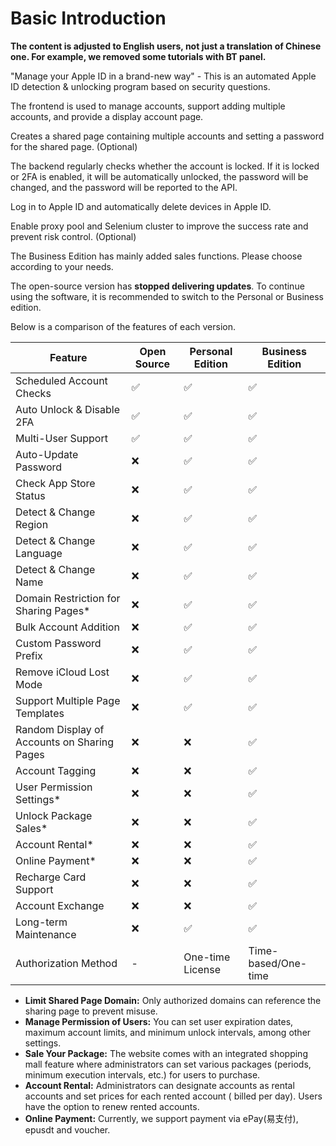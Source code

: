 # Basic Introduction

**The content is adjusted to English users, not just a translation of Chinese one. For example, we removed some
tutorials with BT panel.**

"Manage your Apple ID in a brand-new way" - This is an automated Apple ID detection & unlocking program based on
security questions.

The frontend is used to manage accounts, support adding multiple accounts, and provide a display account page.

Creates a shared page containing multiple accounts and setting a password for the shared page. (Optional)

The backend regularly checks whether the account is locked. If it is locked or 2FA is enabled, it will be automatically
unlocked, the password will be changed, and the password will be reported to the API.

Log in to Apple ID and automatically delete devices in Apple ID.

Enable proxy pool and Selenium cluster to improve the success rate and prevent risk control. (Optional)

The Business Edition has mainly added sales functions. Please choose according to your needs.

The open-source version has **stopped delivering updates**. To continue using the software, it is recommended to switch
to the Personal or Business edition.

Below is a comparison of the features of each version.

| Feature                                     | Open Source | Personal Edition | Business Edition    |
|---------------------------------------------|-------------|------------------|---------------------|
| Scheduled Account Checks                    | ✅           | ✅                | ✅                   |
| Auto Unlock & Disable 2FA                   | ✅           | ✅                | ✅                   |
| Multi-User Support                          | ✅           | ✅                | ✅                   |
| Auto-Update Password                        | ❌           | ✅                | ✅                   |
| Check App Store Status                      | ❌           | ✅                | ✅                   |
| Detect & Change Region                      | ❌           | ✅                | ✅                   |
| Detect & Change Language                    | ❌           | ✅                | ✅                   |
| Detect & Change Name                        | ❌           | ✅                | ✅                   |
| Domain Restriction for Sharing Pages*       | ❌           | ✅                | ✅                   |
| Bulk Account Addition                       | ❌           | ✅                | ✅                   |
| Custom Password Prefix                      | ❌           | ✅                | ✅                   |
| Remove iCloud Lost Mode                     | ❌           | ✅                | ✅                   |
| Support Multiple Page Templates             | ❌           | ✅                | ✅                   |
| Random Display of Accounts on Sharing Pages | ❌           | ❌                | ✅                   |
| Account Tagging                             | ❌           | ❌                | ✅                   |
| User Permission Settings*                   | ❌           | ❌                | ✅                   |
| Unlock Package Sales*                       | ❌           | ❌                | ✅                   |
| Account Rental*                             | ❌           | ❌                | ✅                   |
| Online Payment*                             | ❌           | ❌                | ✅                   |
| Recharge Card Support                       | ❌           | ❌                | ✅                   |
| Account Exchange                            | ❌           | ❌                | ✅                   |
| Long-term Maintenance                       | ❌           | ✅                | ✅                   |
| Authorization Method                        | -           | One-time License | Time-based/One-time |

* **Limit Shared Page Domain:** Only authorized domains can reference the sharing page to prevent misuse.
* **Manage Permission of Users:** You can set user expiration dates, maximum account limits, and minimum unlock
  intervals, among other settings.
* **Sale Your Package:** The website comes with an integrated shopping mall feature where administrators can set various
  packages (periods, minimum execution intervals, etc.) for users to purchase.
* **Account Rental:** Administrators can designate accounts as rental accounts and set prices for each rented account (
  billed per day). Users have the option to renew rented accounts.
* **Online Payment:** Currently, we support payment via ePay(易支付), epusdt and voucher.
